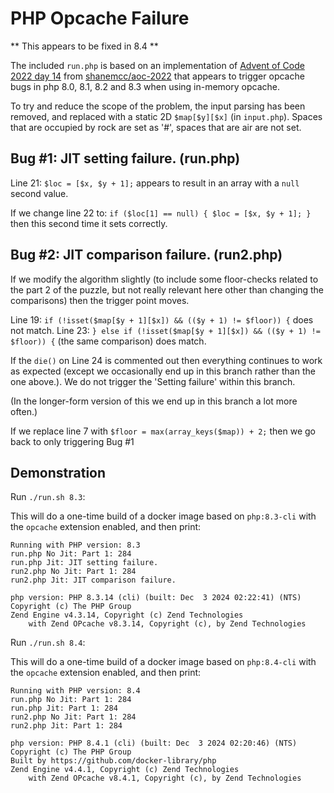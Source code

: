 # PHP Opcache Failure

** This appears to be fixed in 8.4 **

The included `run.php` is based on an implementation of [Advent of Code 2022 day 14](https://adventofcode.com/2022/day/14) from [shanemcc/aoc-2022](https://github.com/shanemcc/aoc-2022) that appears to trigger opcache bugs in php 8.0, 8.1, 8.2 and 8.3 when using in-memory opcache.

To try and reduce the scope of the problem, the input parsing has been removed, and replaced with a static 2D `$map[$y][$x]` (in `input.php`).
Spaces that are occupied by rock are set as '#', spaces that are air are not set.

## Bug #1: JIT setting failure. (run.php)

Line 21: `$loc = [$x, $y + 1];` appears to result in an array with a `null` second value.

If  we change line 22 to: `if ($loc[1] == null) { $loc = [$x, $y + 1]; }` then this second time it sets correctly.

## Bug #2: JIT comparison failure. (run2.php)

If we modify the algorithm slightly (to include some floor-checks related to the part 2 of the puzzle, but not really relevant here other than changing the comparisons) then the trigger point moves.

Line 19: `if (!isset($map[$y + 1][$x]) && (($y + 1) != $floor)) {` does not match.
Line 23: `} else if (!isset($map[$y + 1][$x]) && (($y + 1) != $floor)) {` (the same comparison) does match.

If the `die()` on Line 24 is commented out then everything continues to work as expected (except we occasionally end up in this branch rather than the one above.). We do not trigger the 'Setting failure' within this branch.

(In the longer-form version of this we end up in this branch a lot more often.)

If we replace line 7 with `$floor = max(array_keys($map)) + 2;` then we go back to only triggering Bug #1

## Demonstration

Run `./run.sh 8.3`:

This will do a one-time build of a docker image based on `php:8.3-cli` with the `opcache` extension enabled, and then print:
```
Running with PHP version: 8.3
run.php No Jit: Part 1: 284
run.php Jit: JIT setting failure.
run2.php No Jit: Part 1: 284
run2.php Jit: JIT comparison failure.

php version: PHP 8.3.14 (cli) (built: Dec  3 2024 02:22:41) (NTS)
Copyright (c) The PHP Group
Zend Engine v4.3.14, Copyright (c) Zend Technologies
    with Zend OPcache v8.3.14, Copyright (c), by Zend Technologies
```

Run `./run.sh 8.4`:

This will do a one-time build of a docker image based on `php:8.4-cli` with the `opcache` extension enabled, and then print:
```
Running with PHP version: 8.4
run.php No Jit: Part 1: 284
run.php Jit: Part 1: 284
run2.php No Jit: Part 1: 284
run2.php Jit: Part 1: 284

php version: PHP 8.4.1 (cli) (built: Dec  3 2024 02:20:46) (NTS)
Copyright (c) The PHP Group
Built by https://github.com/docker-library/php
Zend Engine v4.4.1, Copyright (c) Zend Technologies
    with Zend OPcache v8.4.1, Copyright (c), by Zend Technologies
```
